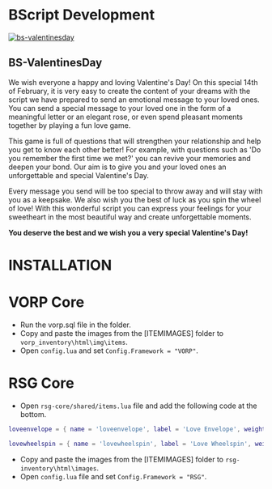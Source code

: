 # BScript Development
[![bs-valentinesday](https://i.imgur.com/PPxanqR.gif)](https://i.imgur.com/0EdvY3P.gif)
## BS-ValentinesDay

We wish everyone a happy and loving Valentine's Day! On this special 14th of February, it is very easy to create the content of your dreams with the script we have prepared to send an emotional message to your loved ones. You can send a special message to your loved one in the form of a meaningful letter or an elegant rose, or even spend pleasant moments together by playing a fun love game.

This game is full of questions that will strengthen your relationship and help you get to know each other better! For example, with questions such as 'Do you remember the first time we met?' you can revive your memories and deepen your bond. Our aim is to give you and your loved ones an unforgettable and special Valentine's Day.

Every message you send will be too special to throw away and will stay with you as a keepsake. We also wish you the best of luck as you spin the wheel of love! With this wonderful script you can express your feelings for your sweetheart in the most beautiful way and create unforgettable moments.

**You deserve the best and we wish you a very special Valentine's Day!**

# INSTALLATION
# VORP Core
- Run the vorp.sql file in the folder.
- Copy and paste the images from the [ITEMIMAGES] folder to `vorp_inventory\html\img\items`.
- Open `config.lua` and set `Config.Framework = "VORP"`.
# RSG Core
- Open `rsg-core/shared/items.lua` file and add the following code at the bottom.
```lua
loveenvelope = { name = 'loveenvelope', label = 'Love Envelope', weight = 100, type = 'item', image = 'loveenvelope.png', unique = true, useable = true, shouldClose = true, description = 'Love Envelope' },

lovewheelspin = { name = 'lovewheelspin', label = 'Love Wheelspin', weight = 100, type = 'item', image = 'lovewheelspin.png', unique = true, useable = true, shouldClose = true, description = 'Love Wheelspin' },
```
- Copy and paste the images from the [ITEMIMAGES] folder to `rsg-inventory\html\images`.
- Open `config.lua` file and set `Config.Framework = "RSG"`.
